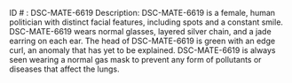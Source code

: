 ID # : DSC-MATE-6619
Description: DSC-MATE-6619 is a female, human politician with distinct facial features, including spots and a constant smile. DSC-MATE-6619 wears normal glasses, layered silver chain, and a jade earring on each ear. The head of DSC-MATE-6619 is green with an edge curl, an anomaly that has yet to be explained. DSC-MATE-6619 is always seen wearing a normal gas mask to prevent any form of pollutants or diseases that affect the lungs.